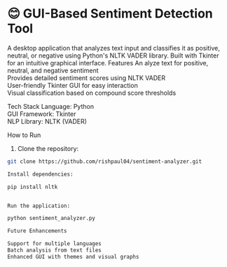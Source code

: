 # 😊 GUI-Based Sentiment Detection Tool

A desktop application that analyzes text input and classifies it as positive, neutral, or negative using Python's NLTK VADER library. Built with Tkinter for an intuitive graphical interface.
 Features
An
alyze text for positive, neutral, and negative sentiment  
Provides detailed sentiment scores using NLTK VADER  
User-friendly Tkinter GUI for easy interaction  
Visual classification based on compound score thresholds

Tech Stack
Language: Python  
GUI Framework: Tkinter  
NLP Library: NLTK (VADER)

How to Run
1. Clone the repository:
```bash
git clone https://github.com/rishpaul04/sentiment-analyzer.git

Install dependencies:

pip install nltk


Run the application:

python sentiment_analyzer.py

Future Enhancements

Support for multiple languages
Batch analysis from text files
Enhanced GUI with themes and visual graphs
